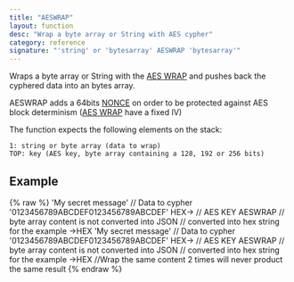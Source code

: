 ```yaml
---
title: "AESWRAP"
layout: function
desc: "Wrap a byte array or String with AES cypher"
category: reference
signature: "'string' or 'bytesarray' AESWRAP 'bytesarray'"
---
```


Wraps a byte array or String with the [AES WRAP](https://www.ietf.org/rfc/rfc3394.txt) and pushes back the cyphered data into an bytes array.


AESWRAP adds a 64bits [NONCE](https://en.wikipedia.org/wiki/Cryptographic_nonce) on order to be protected against AES block determinism ([AES WRAP](https://www.ietf.org/rfc/rfc3394.txt) have a fixed IV) 


The function expects the following elements on the stack:

    1: string or byte array (data to wrap)
    TOP: key (AES key, byte array containing a 128, 192 or 256 bits)

## Example ##

{% raw %}
<warp10-warpscript-widget backend="{{backend}}"  exec-endpoint="{{execEndpoint}}">
'My secret message'  // Data to cypher 
'0123456789ABCDEF0123456789ABCDEF' HEX-> // AES KEY
AESWRAP
// byte array content is not converted into JSON
// converted into hex string for the example
->HEX
'My secret message'  // Data to cypher 
'0123456789ABCDEF0123456789ABCDEF' HEX-> // AES KEY
AESWRAP
// byte array content is not converted into JSON
// converted into hex string for the example
->HEX
//Wrap the same content 2 times will never product the same result 
</warp10-warpscript-widget>
{% endraw %}   
